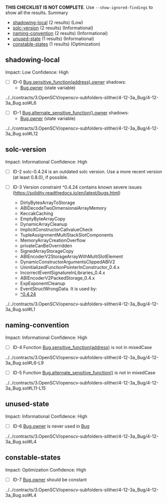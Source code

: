**THIS CHECKLIST IS NOT COMPLETE**. Use `--show-ignored-findings` to show all the results.
Summary
 - [shadowing-local](#shadowing-local) (2 results) (Low)
 - [solc-version](#solc-version) (2 results) (Informational)
 - [naming-convention](#naming-convention) (2 results) (Informational)
 - [unused-state](#unused-state) (1 results) (Informational)
 - [constable-states](#constable-states) (1 results) (Optimization)
## shadowing-local
Impact: Low
Confidence: High
 - [ ] ID-0
[Bug.sensitive_function(address).owner](../../contracts/3.OpenSCV/openscv-subfolders-slither/4-12-3a_Bug/4-12-3a_Bug.sol#L6) shadows:
	- [Bug.owner](../../contracts/3.OpenSCV/openscv-subfolders-slither/4-12-3a_Bug/4-12-3a_Bug.sol#L4) (state variable)

../../contracts/3.OpenSCV/openscv-subfolders-slither/4-12-3a_Bug/4-12-3a_Bug.sol#L6


 - [ ] ID-1
[Bug.alternate_sensitive_function().owner](../../contracts/3.OpenSCV/openscv-subfolders-slither/4-12-3a_Bug/4-12-3a_Bug.sol#L12) shadows:
	- [Bug.owner](../../contracts/3.OpenSCV/openscv-subfolders-slither/4-12-3a_Bug/4-12-3a_Bug.sol#L4) (state variable)

../../contracts/3.OpenSCV/openscv-subfolders-slither/4-12-3a_Bug/4-12-3a_Bug.sol#L12


## solc-version
Impact: Informational
Confidence: High
 - [ ] ID-2
solc-0.4.24 is an outdated solc version. Use a more recent version (at least 0.8.0), if possible.

 - [ ] ID-3
Version constraint ^0.4.24 contains known severe issues (https://solidity.readthedocs.io/en/latest/bugs.html)
	- DirtyBytesArrayToStorage
	- ABIDecodeTwoDimensionalArrayMemory
	- KeccakCaching
	- EmptyByteArrayCopy
	- DynamicArrayCleanup
	- ImplicitConstructorCallvalueCheck
	- TupleAssignmentMultiStackSlotComponents
	- MemoryArrayCreationOverflow
	- privateCanBeOverridden
	- SignedArrayStorageCopy
	- ABIEncoderV2StorageArrayWithMultiSlotElement
	- DynamicConstructorArgumentsClippedABIV2
	- UninitializedFunctionPointerInConstructor_0.4.x
	- IncorrectEventSignatureInLibraries_0.4.x
	- ABIEncoderV2PackedStorage_0.4.x
	- ExpExponentCleanup
	- EventStructWrongData.
It is used by:
	- [^0.4.24](../../contracts/3.OpenSCV/openscv-subfolders-slither/4-12-3a_Bug/4-12-3a_Bug.sol#L1)

../../contracts/3.OpenSCV/openscv-subfolders-slither/4-12-3a_Bug/4-12-3a_Bug.sol#L1


## naming-convention
Impact: Informational
Confidence: High
 - [ ] ID-4
Function [Bug.sensitive_function(address)](../../contracts/3.OpenSCV/openscv-subfolders-slither/4-12-3a_Bug/4-12-3a_Bug.sol#L6-L9) is not in mixedCase

../../contracts/3.OpenSCV/openscv-subfolders-slither/4-12-3a_Bug/4-12-3a_Bug.sol#L6-L9


 - [ ] ID-5
Function [Bug.alternate_sensitive_function()](../../contracts/3.OpenSCV/openscv-subfolders-slither/4-12-3a_Bug/4-12-3a_Bug.sol#L11-L15) is not in mixedCase

../../contracts/3.OpenSCV/openscv-subfolders-slither/4-12-3a_Bug/4-12-3a_Bug.sol#L11-L15


## unused-state
Impact: Informational
Confidence: High
 - [ ] ID-6
[Bug.owner](../../contracts/3.OpenSCV/openscv-subfolders-slither/4-12-3a_Bug/4-12-3a_Bug.sol#L4) is never used in [Bug](../../contracts/3.OpenSCV/openscv-subfolders-slither/4-12-3a_Bug/4-12-3a_Bug.sol#L3-L17)

../../contracts/3.OpenSCV/openscv-subfolders-slither/4-12-3a_Bug/4-12-3a_Bug.sol#L4


## constable-states
Impact: Optimization
Confidence: High
 - [ ] ID-7
[Bug.owner](../../contracts/3.OpenSCV/openscv-subfolders-slither/4-12-3a_Bug/4-12-3a_Bug.sol#L4) should be constant 

../../contracts/3.OpenSCV/openscv-subfolders-slither/4-12-3a_Bug/4-12-3a_Bug.sol#L4


